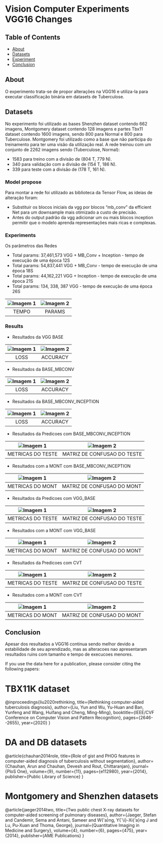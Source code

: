 # Vision Computer Experiments VGG16 Changes

## Table of Contents

- [About](#about)
- [Datasets](#datasets)
- [Experiment](#model)
- [Conclusion](#conclusion)

## About <a name = "about"></a>

O experimento trata-se de propor alterações na VGG16 e utiliza-la para executar classificação binária em datasets de Tuberculose. 


## Datasets <a name = "datasets"></a>

No experimento foi utilizado as bases Shenzhen dataset contendo 662 imagens, Montgomery dataset contendo 128 imagens e partes Tbx11 dataset contendo 1600 imagens, sendo 800 para Normal e 800 para Tuberculose.
Montgomery foi utilizado como a base que não participa do treinamento para ter uma visão da utilização real.
A rede treinou com um conjunto de 2262 imagens sendo (Tuberculose, Normal):
- 1583 para treino com a divisão de (804 T,  779 N).
- 340 para validação com a divisão de (154 T, 186 N).
- 339 para teste com a divisão de (178 T, 161 N).

### Model propose <a name = "model"></a>

Para montar a rede foi utilizado as biblioteca da Tensor Flow, 
as ideias de alteração foram:
- Substituir os blocos iniciais  da vgg por blocos “mb_conv” da efficient Net para um downsample mais otimizado a custo de precisão.
- Antes do output padrão da vgg adicionar um ou mais blocos inception permitir que o modelo aprenda representações mais ricas e complexas.

### Experiments

Os parâmetros das Redes 
- Total params: 37,461,573 VGG + MB_Conv + Inception - tempo de execução de uma época 12S 
- Total params: 54,837,441 VGG + MB_Conv - tempo de execução de uma época 18S 
- Total params: 44,162,221 VGG + Inception - tempo de execução de uma época 21S 
- Total params: 134, 338, 387 VGG - tempo de execução de uma época 26S

| ![Imagem 1](graficos/tempo%20de%20execucao.png) | ![Imagem 2](graficos/total%20params.png)|
|:---:|:---:|
| TEMPO | PARAMS |

### Results

- Resultados da VGG BASE

| ![Imagem 1](graficos/vgg%20loss%20base.png) | ![Imagem 2](graficos/vgg%20accuracy%20base.png) |
|:---:|:---:|
| LOSS | ACCURACY |


- Resultados da BASE_MBCONV

| ![Imagem 1](graficos/loss%20base_conv.png) | ![Imagem 2](graficos/acc%20base_conv.png) |
|:---:|:---:|
| LOSS | ACCURACY |


- Resultados da BASE_MBCONV_INCEPTION

| ![Imagem 1](graficos/loss%20base_conv_inception.png) | ![Imagem 2](graficos/acc%20base_conv_inception.png) |
|:---:|:---:|
| LOSS | ACCURACY |

- Resultados da Predicoes com BASE_MBCONV_INCEPTION

| ![Imagem 1](graficos/teste_metricas.png) | ![Imagem 2](graficos/teste_confusion.png) |
|:---:|:---:|
| METRICAS DO TESTE | MATRIZ DE CONFUSAO DO TESTE |

- Resultados com a MONT com BASE_MBCONV_INCEPTION

| ![Imagem 1](graficos/valid_metricas.png) | ![Imagem 2](graficos/valid_confusion.png) |
|:---:|:---:|
| METRICAS DO MONT | MATRIZ DE CONFUSAO DO MONT |

- Resultados da Predicoes com VGG_BASE

| ![Imagem 1](graficos/VGG_test_metricas.png) | ![Imagem 2](graficos/VGG_teste_confusion.png) |
|:---:|:---:|
| METRICAS DO TESTE | MATRIZ DE CONFUSAO DO TESTE |

- Resultados com a MONT com VGG_BASE

| ![Imagem 1](graficos/VGG_valid_metricas.png) | ![Imagem 2](graficos/VGG_valid_confusion.png) |
|:---:|:---:|
| METRICAS DO MONT | MATRIZ DE CONFUSAO DO MONT |

- Resultados da Predicoes com CVT

| ![Imagem 1](graficos/CVT_test_metricas.png) | ![Imagem 2](graficos/CVT_teste_confusion.png) |
|:---:|:---:|
| METRICAS DO TESTE | MATRIZ DE CONFUSAO DO TESTE |

- Resultados com a MONT com CVT

| ![Imagem 1](graficos/CVT_valid_metricas.png) | ![Imagem 2](graficos/CVT_valid_confusion.png) |
|:---:|:---:|
| METRICAS DO MONT | MATRIZ DE CONFUSAO DO MONT |
## Conclusion <a name = "conclusion"></a>

Apesar dos resultados a VGG16 continua sendo melhor devido a estabilidade de seu aprendizado, mas as alteracoes nao apresentaram resultados ruins com  tamanho e tempo de execucoes menores.


If you use the data here for a publication, please consider citing the following papers:

  # TBX11K dataset
  @inproceedings{liu2020rethinking,
    title={Rethinking computer-aided tuberculosis diagnosis},
    author={Liu, Yun and Wu, Yu-Huan and Ban, Yunfeng and Wang, Huifang and Cheng, Ming-Ming},
    booktitle={IEEE/CVF Conference on Computer Vision and Pattern Recognition},
    pages={2646--2655},
    year={2020}
  }

  # DA and DB datasets
  @article{chauhan2014role,
    title={Role of gist and PHOG features in computer-aided diagnosis of tuberculosis without segmentation},
    author={Chauhan, Arun and Chauhan, Devesh and Rout, Chittaranjan},
    journal={PloS One},
    volume={9},
    number={11},
    pages={e112980},
    year={2014},
    publisher={Public Library of Science}
  }

  # Montgomery and Shenzhen datasets
  @article{jaeger2014two,
    title={Two public chest X-ray datasets for computer-aided screening of pulmonary diseases},
    author={Jaeger, Stefan and Candemir, Sema and Antani, Sameer and W{\'a}ng, Y{\`\i}-Xi{\'a}ng J and Lu, Pu-Xuan and Thoma, George},
    journal={Quantitative Imaging in Medicine and Surgery},
    volume={4},
    number={6},
    pages={475},
    year={2014},
    publisher={AME Publications}
  }

